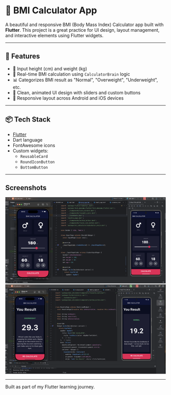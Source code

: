 # 💪 BMI Calculator App

A beautiful and responsive BMI (Body Mass Index) Calculator app built with **Flutter**. This project is a great practice for UI design, layout management, and interactive elements using Flutter widgets.

---

## 🚀 Features

- 🔢 Input height (cm) and weight (kg)
- 🧮 Real-time BMI calculation using `CalculatorBrain` logic
- 📊 Categorizes BMI result as "Normal", "Overweight", "Underweight", etc.
- 🎨 Clean, animated UI design with sliders and custom buttons
- 📱 Responsive layout across Android and iOS devices

---

## 📦 Tech Stack

- [Flutter](https://flutter.dev/)
- Dart language
- FontAwesome icons
- Custom widgets:
    - `ReusableCard`
    - `RoundIconButton`
    - `BottomButton`

---

## Screenshots

![Screenshot](images/screenshot.png)
![Screenshot](images/screenshot_result.png)

---

Built as part of my Flutter learning journey.